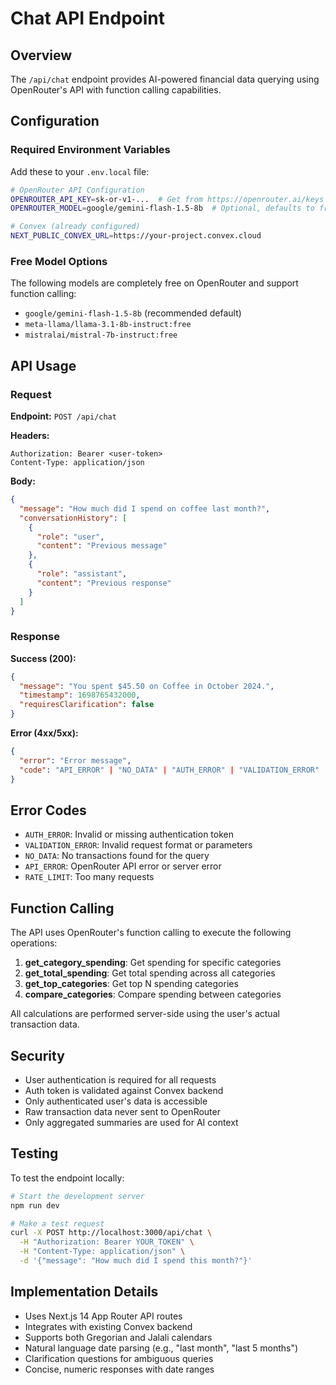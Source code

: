 # Chat API Endpoint

## Overview

The `/api/chat` endpoint provides AI-powered financial data querying using OpenRouter's API with function calling capabilities.

## Configuration

### Required Environment Variables

Add these to your `.env.local` file:

```bash
# OpenRouter API Configuration
OPENROUTER_API_KEY=sk-or-v1-...  # Get from https://openrouter.ai/keys
OPENROUTER_MODEL=google/gemini-flash-1.5-8b  # Optional, defaults to free model

# Convex (already configured)
NEXT_PUBLIC_CONVEX_URL=https://your-project.convex.cloud
```

### Free Model Options

The following models are completely free on OpenRouter and support function calling:
- `google/gemini-flash-1.5-8b` (recommended default)
- `meta-llama/llama-3.1-8b-instruct:free`
- `mistralai/mistral-7b-instruct:free`

## API Usage

### Request

**Endpoint:** `POST /api/chat`

**Headers:**
```
Authorization: Bearer <user-token>
Content-Type: application/json
```

**Body:**
```json
{
  "message": "How much did I spend on coffee last month?",
  "conversationHistory": [
    {
      "role": "user",
      "content": "Previous message"
    },
    {
      "role": "assistant",
      "content": "Previous response"
    }
  ]
}
```

### Response

**Success (200):**
```json
{
  "message": "You spent $45.50 on Coffee in October 2024.",
  "timestamp": 1698765432000,
  "requiresClarification": false
}
```

**Error (4xx/5xx):**
```json
{
  "error": "Error message",
  "code": "API_ERROR" | "NO_DATA" | "AUTH_ERROR" | "VALIDATION_ERROR" | "RATE_LIMIT"
}
```

## Error Codes

- `AUTH_ERROR`: Invalid or missing authentication token
- `VALIDATION_ERROR`: Invalid request format or parameters
- `NO_DATA`: No transactions found for the query
- `API_ERROR`: OpenRouter API error or server error
- `RATE_LIMIT`: Too many requests

## Function Calling

The API uses OpenRouter's function calling to execute the following operations:

1. **get_category_spending**: Get spending for specific categories
2. **get_total_spending**: Get total spending across all categories
3. **get_top_categories**: Get top N spending categories
4. **compare_categories**: Compare spending between categories

All calculations are performed server-side using the user's actual transaction data.

## Security

- User authentication is required for all requests
- Auth token is validated against Convex backend
- Only authenticated user's data is accessible
- Raw transaction data never sent to OpenRouter
- Only aggregated summaries are used for AI context

## Testing

To test the endpoint locally:

```bash
# Start the development server
npm run dev

# Make a test request
curl -X POST http://localhost:3000/api/chat \
  -H "Authorization: Bearer YOUR_TOKEN" \
  -H "Content-Type: application/json" \
  -d '{"message": "How much did I spend this month?"}'
```

## Implementation Details

- Uses Next.js 14 App Router API routes
- Integrates with existing Convex backend
- Supports both Gregorian and Jalali calendars
- Natural language date parsing (e.g., "last month", "last 5 months")
- Clarification questions for ambiguous queries
- Concise, numeric responses with date ranges
